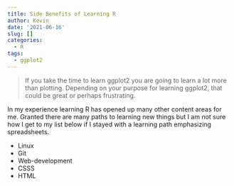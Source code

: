 ```yaml
---
title: Side Benefits of Learning R
author: Kevin
date: '2021-06-16'
slug: []
categories:
  - R
tags:
  - ggplot2
---
```


> If you take the time to learn ggplot2 you are going to learn a lot more than plotting. Depending on your purpose for learning ggplot2, that could be great or perhaps frustrating.

In my experience learning R has opened up many other content areas for me. Granted there are many paths to learning new things but I am not sure how I get to my list below if I stayed with a learning path emphasizing spreadsheets.

-   Linux
-   Git
-   Web-development
-   CSSS
-   HTML
